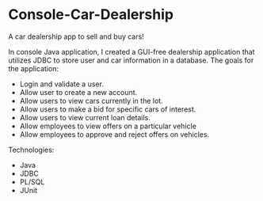 # Console-Car-Dealership
 A car dealership app to sell and buy cars!
 
 In console Java application, I created a GUI-free dealership application that utilizes 
 JDBC to store user and car information in a database. The goals for the application:
 
 * Login and validate a user.
 * Allow user to create a new account.
 * Allow users to view cars currently in the lot.
 * Allow users to make a bid for specific cars of interest.
 * Allow users to view current loan details.
 * Allow employees to view offers on a particular vehicle
 * Allow employees to approve and reject offers on vehicles.


 Technologies:
 * Java
 * JDBC
 * PL/SQL
 * JUnit

